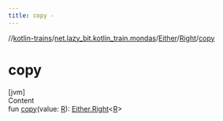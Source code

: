 ```yaml
---
title: copy -
---
```

//[kotlin-trains](../../../index.md)/[net.lazy_bit.kotlin_train.mondas](../../index.md)/[Either](../index.md)/[Right](index.md)/[copy](copy.md)



# copy  
[jvm]  
Content  
fun [copy](copy.md)(value: [R](index.md)): [Either.Right](index.md)<[R](index.md)>  



